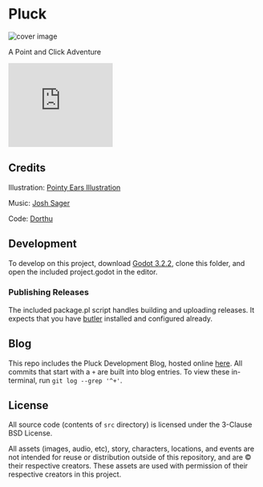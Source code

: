 # Pluck

![cover image](meta/cover.png?raw=true "Pluck")

A Point and Click Adventure

<iframe frameborder="0" src="https://itch.io/embed/545681?bg_color=535353&amp;fg_color=ffffff&amp;link_color=33dd2e&amp;border_color=333333" width="208" height="167"><a href="https://dorthu.itch.io/pluck">Pluck by Dorthu</a></iframe>

## Credits

Illustration: [Pointy Ears Illustration](https://www.instagram.com/pointyearsillustration/?hl=en)

Music: [Josh Sager](https://www.youtube.com/channel/UCPcdjB0r0gU13m0oSizEdSA)

Code: [Dorthu](dorthu.com)

## Development

To develop on this project, download [Godot
3.2.2](https://godotengine.org/download/linux), clone this folder, and open the
included project.godot in the editor.

### Publishing Releases

The included package.pl script handles building and uploading releases.  It
expects that you have [butler](https://itch.io/docs/butler/) installed and
configured already.

## Blog

This repo includes the Pluck Development Blog, hosted online
[here](http://pluck-blog.dorthu.com).  All commits that start with a `+` are
built into blog entries.  To view these in-terminal, run `git log --grep '^+'`.

## License

All source code (contents of `src` directory) is licensed under the 3-Clause
BSD License.

All assets (images, audio, etc), story, characters, locations, and events are
not intended for reuse or distribution outside of this repository, and are ©
their respective creators.  These assets are used with permission of their
respective creators in this project.
